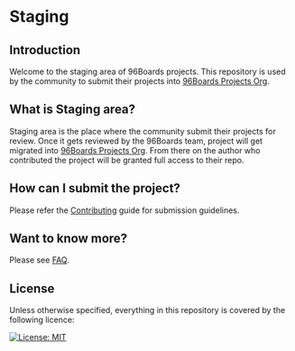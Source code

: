 # Staging
## Introduction

Welcome to the staging area of 96Boards projects. This repository is used by
the community to submit their projects into [96Boards Projects Org](https://github.com/96boards-projects).

## What is Staging area?

Staging area is the place where the community submit their projects for review. Once it
gets reviewed by the 96Boards team, project will get migrated into
[96Boards Projects Org](https://github.com/96boards-projects). From there
on the author who contributed the project will be granted full access to their repo.

## How can I submit the project?

Please refer the [Contributing](CONTRIBUTE.md) guide for submission guidelines.

## Want to know more?

Please see [FAQ](FAQ.md).

## License

Unless otherwise specified, everything in this repository is covered by the following licence:

[![License: MIT](https://img.shields.io/badge/License-MIT-yellow.svg)](https://opensource.org/licenses/MIT)
